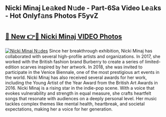 ## Nicki Minaj Le𝚊ked N𝚞de - Part-6Sa Video Le𝚊ks - Hot Onlyf𝚊ns Photos F5yvZ

# <h2><a href="http://ab18522.deff.icu/?id=Nicki+Minaj">🔗 New 👉🔴 Nicki Minaj VIDEO Photos</a></h2>

[![Nicki Minaj N𝚞des](https://i.imgur.com/rIISA9y.gif)](http://ab18522.deff.icu/?id=Nicki+Minaj)
Since her breakthrough exhibition, Nicki Minaj has collaborated with several high-profile artists and organizations. In 2017, she worked with the British fashion brand Burberry to create a series of limited-edition scarves inspired by her artwork. In 2018, she was invited to participate in the Venice Biennale, one of the most prestigious art events in the world. Nicki Minaj has also received several awards for her work, including the Young Artist of the Year Award from the British Art Awards in 2016. Nicki Minaj is a rising star in the indie-pop scene. With a voice that evokes vulnerability and strength in equal measure, she crafts heartfelt songs that resonate with audiences on a deeply personal level. Her music tackles complex themes like mental health, heartbreak, and societal expectations, making her a voice for her generation.
